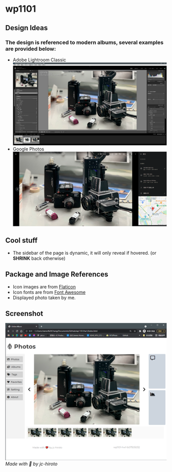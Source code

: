 # wp1101
## Design Ideas
### The design is referenced to modern albums, several examples are provided below:
- Adobe Lightroom Classic
![image](./ref_lr.png)
- Google Photos
![image](./ref_gp.png)
## Cool stuff
- The sidebar of the page is dynamic, it will only reveal if hovered. (or **SHRINK** back otherwise)
## Package and Image References
- Icon images are from [Flaticon](https://www.flaticon.com/)
- Icon fonts are from [Font Awesome](https://fontawesome.com/)
- Displayed photo taken by me.
## Screenshot
![image](./demo_1.png)
*Made with 💖 by jc-hiroto*